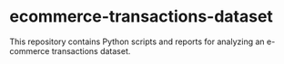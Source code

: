# ecommerce-transactions-dataset
This repository contains Python scripts and reports for analyzing an e-commerce transactions dataset.
